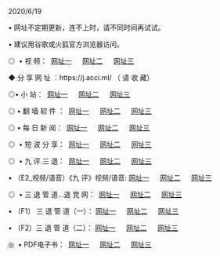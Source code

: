 <p>2020/6/19
<p>• 网址不定期更新，连不上时，请不同时间再试试。
<p>• 建议用谷歌或火狐官方浏览器访问。
<p>◎  • 视 频： 
<a href="http://ksg.shirokuriwaki.com/" target="_blank">网址一</a> 　 
<a href="http://kig.shirokuriwaki.com/" target="_blank">网址二</a> 　 
<a href="http://kbg.shirokuriwaki.com/b.html" target="_blank">网址三</a>
<p>◆ 分 享 网 址 ：https://j.acci.ml/  （ 请 收 藏） </p>

<p>◎•  小 站：  
<a href="http://ksg.shirokuriwaki.com/f.html" target="_blank">网址一</a> 　 
<a href="http://kig.shirokuriwaki.com/h.html" target="_blank">网址二</a> 　 
<a href="http://kbg.shirokuriwaki.com/k/" target="_blank">网址三</a></p><p>

<p>◎  • 翻 墙 软 件 ：  
<a href="http://ksg.shirokuriwaki.com/ff/" target="_blank">网址一</a> 　 
<a href="http://kig.shirokuriwaki.com/s/read/a1_nd.html" target="_blank">网址二</a> 　 
<a href="http://kbg.shirokuriwaki.com/ff/index.html" target="_blank">网址三</a></p>
<p>◎  • 每 日 新 闻：  
<a href="http://ksg.shirokuriwaki.com/day/" target="_blank">网址一</a> 　 
<a href="http://kig.shirokuriwaki.com/day/" target="_blank">网址二</a> 　 
<a href="http://kbg.shirokuriwaki.com/day/index.html" target="_blank">网址三</a></p>
<p>◎   • 短 波 分 享：  
<a href="http://ksg.shirokuriwaki.com/h/" target="_blank">网址一</a> 　 
<a href="http://kig.shirokuriwaki.com/h/" target="_blank">网址二</a> 　 
<a href="http://kbg.shirokuriwaki.com/h/index.html" target="_blank">网址三</a></p>
<p>◎   • 九 评.三 退：  
<a href="http://ksg.shirokuriwaki.com/t/" target="_blank">网址一</a> 　 
<a href="http://kig.shirokuriwaki.com/v2/index.html" target="_blank">网址二</a> 　 
<a href="http://kbg.shirokuriwaki.com/tt/index.html" target="_blank">网址三</a> 　</p>
<p>  • （E2_视频/语音）《九 评》视频/语音: 
<a href="http://ksg.shirokuriwaki.com/7738.html" target="_blank">网址一</a> 　 
<a href="http://kig.shirokuriwaki.com/7614.html" target="_blank">网址二</a> 　 
<a href="http://kbg.shirokuriwaki.com/7633.html" target="_blank">网址三</a></p>
<p>◎   • 三 退 管 道...退 党 网：  
<a href="http://ksg.shirokuriwaki.com/go/td1.html" target="_blank">网址一</a> 　 
<a href="http://kig.shirokuriwaki.com/go/td2.html" target="_blank">网址二</a> 　 
<a href="http://kbg.shirokuriwaki.com/go/td3.html" target="_blank">网址三</a></p>
<p>  • （F1） 三 退 管 道（一）： 
<a href="http://ksg.shirokuriwaki.com/dd/" target="_blank">网址一</a> 　 
<a href="http://kig.shirokuriwaki.com/s/read/a1_tdx.html" target="_blank">网址二</a> 　 
<a href="http://kbg.shirokuriwaki.com/dd/" target="_blank">网址三</a></p>
<p>  • （F2）三 退 管 道（二）： 
<a href="http://kig.shirokuriwaki.com/d/" target="_blank">网址一</a> 　 
<a href="http://ksg.shirokuriwaki.com/d/index.html" target="_blank">网址二</a> 　 
<a href="http://kbg.shirokuriwaki.com/d/" target="_blank">网址三</a></p>
<p>◎   • PDF电子书：  
<a href="http://ksg.shirokuriwaki.com/p/" target="_blank">网址一</a> 　 
<a href="http://kig.shirokuriwaki.com/p/index.html" target="_blank">网址二</a> 　 
<a href="http://kbg.shirokuriwaki.com/p/" target="_blank">网址三</a></p>
